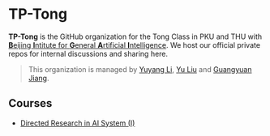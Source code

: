# TP-Tong

**TP-Tong** is the GitHub organization for the Tong Class in PKU and THU with [**B**eijing **I**ntitute for **G**eneral **A**rtificial **I**ntelligence](https://bigai.ai/). We host our official private repos for internal discussions and sharing here.

> This organization is managed by [Yuyang Li](https://blog.aidenli.net), [Yu Liu](https://github.com/Wall-Facer-liuyu) and [Guangyuan Jiang](https://jianggy.com/).

## Courses

- [Directed Research in AI System (I)](https://summer.yzhu.io)
